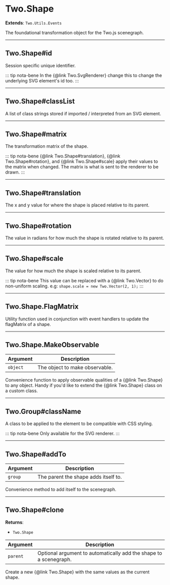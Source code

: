 # Two.Shape


__Extends__: `Two.Utils.Events`


The foundational transformation object for the Two.js scenegraph.






---

## Two.Shape#id






Session specific unique identifier.








::: tip nota-bene
In the {@link Two.SvgRenderer} change this to change the underlying SVG element's id too.
:::




---

## Two.Shape#classList












A list of class strings stored if imported / interpreted  from an SVG element.





---

## Two.Shape#matrix












The transformation matrix of the shape.


::: tip nota-bene
{@link Two.Shape#translation}, {@link Two.Shape#rotation}, and {@link Two.Shape#scale} apply their values to the matrix when changed. The matrix is what is sent to the renderer to be drawn.
:::




---

## Two.Shape#translation






The x and y value for where the shape is placed relative to its parent.











---

## Two.Shape#rotation






The value in radians for how much the shape is rotated relative to its parent.











---

## Two.Shape#scale






The value for how much the shape is scaled relative to its parent.








::: tip nota-bene
This value can be replaced with a {@link Two.Vector} to do non-uniform scaling. e.g: `shape.scale = new Two.Vector(2, 1);`
:::




---

## Two.Shape.FlagMatrix










Utility function used in conjunction with event handlers to update the flagMatrix of a shape.





---

## Two.Shape.MakeObservable








| Argument | Description |
| ---- | ----------- |
| `object` | The object to make observable. |


Convenience function to apply observable qualities of a {@link Two.Shape} to any object. Handy if you'd like to extend the {@link Two.Shape} class on a custom class.





---

## Two.Group#className






A class to be applied to the element to be compatible with CSS styling.








::: tip nota-bene
Only available for the SVG renderer.
:::




---

## Two.Shape#addTo








| Argument | Description |
| ---- | ----------- |
| `group` | The parent the shape adds itself to. |


Convenience method to add itself to the scenegraph.





---

## Two.Shape#clone


__Returns__:



+ `Two.Shape`











| Argument | Description |
| ---- | ----------- |
| `parent` | Optional argument to automatically add the shape to a scenegraph. |


Create a new {@link Two.Shape} with the same values as the current shape.




